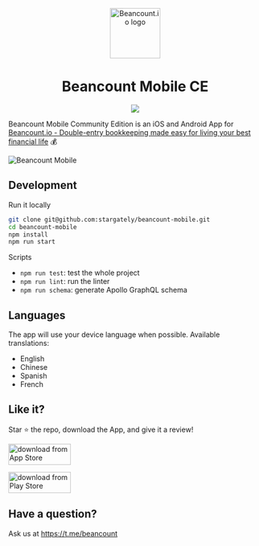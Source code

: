 <p align="center"><a href="https://beancount.io/?utm_source=github.com&utm_medium=readme&utm_campaign=os_oct_1" target="_blank" rel="noopener noreferrer"><img width="100" src="https://beancount.io/favicon.png" alt="Beancount.io logo"></a></p>

<h1 align="center">Beancount Mobile CE</h2>

<p align="center">
  <img src="https://github.com/puncsky/mobile-beancount/workflows/Node.js%20CI/badge.svg"/>
</p>

Beancount Mobile Community Edition is an iOS and Android App for [Beancount.io - Double-entry bookkeeping made easy for living your best financial life](https://beancount.io/?utm_source=github.com&utm_medium=readme&utm_campaign=os_oct_1) 💰

![Beancount Mobile](https://beancount-io.b-cdn.net/beancount-ios-app-2.png)

## Development

Run it locally

```zsh
git clone git@github.com:stargately/beancount-mobile.git
cd beancount-mobile
npm install
npm run start
```

Scripts

- `npm run test`: test the whole project
- `npm run lint`: run the linter
- `npm run schema`: generate Apollo GraphQL schema

## Languages

The app will use your device language when possible. Available translations:

- English
- Chinese
- Spanish
- French

## Like it?

Star ⭐️ the repo, download the App, and give it a review!

<a target="_blank" href="https://apps.apple.com/us/app/id1527950512" rel="noreferrer"><img src="https://beancount-io.b-cdn.net/app-store.png" alt="download from App Store" style="height: 42px; width: 124px;"></a>

<a target="_blank" href="https://play.google.com/store/apps/details?id=io.beancount.android" rel="noreferrer"><img src="https://beancount-io.b-cdn.net/google-play.png" alt="download from Play Store" style="height: 42px; width: 124px;"></a>

## Have a question?

Ask us at https://t.me/beancount
